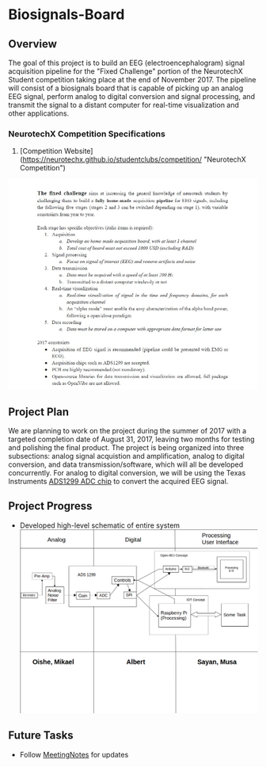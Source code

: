 # Biosignals-Board

## Overview

The goal of this project is to build an EEG (electroencephalogram) signal acquisition pipeline for the "Fixed Challenge" portion of the NeurotechX Student competition taking place at the end of November 2017. The pipeline will consist of a biosignals board that is capable of picking up an analog EEG signal, perform analog to digital conversion and signal processing, and transmit the signal to a distant computer for real-time visualization and other applications.

### NeurotechX Competition Specifications

1. [Competition Website] (https://neurotechx.github.io/studentclubs/competition/ "NeurotechX Competition")

![rubric](./2017/Resources/CompetitionRequirements2017.JPG)

## Project Plan
We are planning to work on the project during the summer of 2017 with a targeted completion date of August 31, 2017, leaving two months for testing and polishing the final product. The project is being organized into three subsections: analog signal acquistion and amplification, analog to digital conversion, and data transmission/software, which will all be developed concurrently. For analog to digital conversion, we will be using the Texas Instruments [ADS1299 ADC chip](./ADS1299/) to convert the acquired EEG signal.

## Project Progress
* Developed high-level schematic of entire system
![high-level schematic]( ./2017/MeetingNotes/FixedProject.png)

## Future Tasks
* Follow [MeetingNotes](./2017/MeetingNotes) for updates
